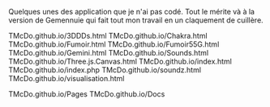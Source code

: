 Quelques unes des application que je n'ai pas codé. 
Tout le mérite và à la version de Gemennuie qui fait tout mon travail en un claquement de cuillère.

TMcDo.github.io/3DDDs.html
TMcDo.github.io/Chakra.html
TMcDo.github.io/Fumoir.html
TMcDo.github.io/Fumoir55G.html
TMcDo.github.io/Gemini.html
TMcDo.github.io/Sounds.html
TMcDo.github.io/Three.js.Canvas.html
TMcDo.github.io/index.html
TMcDo.github.io/index.php
TMcDo.github.io/soundz.html
TMcDo.github.io/visualisation.html

TMcDo.github.io/Pages
TMcDo.github.io/Docs
